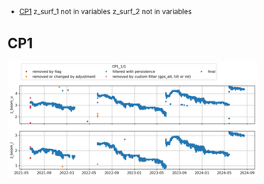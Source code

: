 * [CP1](#s1)
z_surf_1 not in variables
z_surf_2 not in variables
# <a id='s1' />CP1
![](../figures/flags_20240815/CP1_0.png)
 
